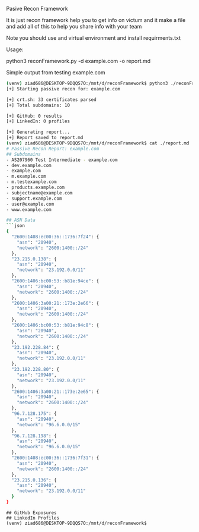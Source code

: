 Pasive Recon Framework

It is just recon framework help you to get info on victum and it make a file and add all of this to help you share info with your team

Note you should use and virtual environment and install requirments.txt

Usage:

python3 reconFramework.py -d example.com -o report.md

Simple output from testing example.com

``` bash
(venv) ziad686@DESKTOP-9DQQS7O:/mnt/d/reconFramework$ python3 ./reconFramework.py -d example.com -o report.md
[+] Starting passive recon for: example.com

[+] crt.sh: 33 certificates parsed
[+] Total subdomains: 10

[+] GitHub: 0 results
[+] LinkedIn: 0 profiles

[+] Generating report...
[+] Report saved to report.md
(venv) ziad686@DESKTOP-9DQQS7O:/mnt/d/reconFramework$ cat ./report.md
# Passive Recon Report: example.com
## Subdomains
- AS207960 Test Intermediate - example.com
- dev.example.com
- example.com
- m.example.com
- m.testexample.com
- products.example.com
- subjectname@example.com
- support.example.com
- user@example.com
- www.example.com

## ASN Data
```json
{
  "2600:1408:ec00:36::1736:7f24": {
    "asn": "20940",
    "network": "2600:1400::/24"
  },
  "23.215.0.138": {
    "asn": "20940",
    "network": "23.192.0.0/11"
  },
  "2600:1406:bc00:53::b81e:94ce": {
    "asn": "20940",
    "network": "2600:1400::/24"
  },
  "2600:1406:3a00:21::173e:2e66": {
    "asn": "20940",
    "network": "2600:1400::/24"
  },
  "2600:1406:bc00:53::b81e:94c8": {
    "asn": "20940",
    "network": "2600:1400::/24"
  },
  "23.192.228.84": {
    "asn": "20940",
    "network": "23.192.0.0/11"
  },
  "23.192.228.80": {
    "asn": "20940",
    "network": "23.192.0.0/11"
  },
  "2600:1406:3a00:21::173e:2e65": {
    "asn": "20940",
    "network": "2600:1400::/24"
  },
  "96.7.128.175": {
    "asn": "20940",
    "network": "96.6.0.0/15"
  },
  "96.7.128.198": {
    "asn": "20940",
    "network": "96.6.0.0/15"
  },
  "2600:1408:ec00:36::1736:7f31": {
    "asn": "20940",
    "network": "2600:1400::/24"
  },
  "23.215.0.136": {
    "asn": "20940",
    "network": "23.192.0.0/11"
  }
}
```
```
## GitHub Exposures
## LinkedIn Profiles
(venv) ziad686@DESKTOP-9DQQS7O:/mnt/d/reconFramework$
```
